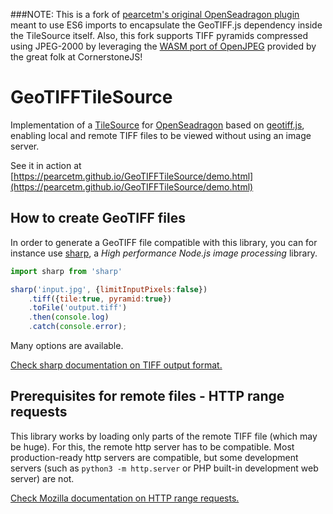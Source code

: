 ###NOTE: 
This is a fork of [pearcetm's original OpenSeadragon plugin](https://github.com/pearcetm/GeoTIFFTileSource) meant to use ES6 imports to encapsulate the GeoTIFF.js dependency inside the TileSource itself. Also, this fork supports TIFF pyramids compressed using JPEG-2000 by leveraging the [WASM port of OpenJPEG](https://github.com/cornerstonejs/codecs/tree/main/packages/openjpeg) provided by the great folk at CornerstoneJS!

# GeoTIFFTileSource

Implementation of a [TileSource](https://openseadragon.github.io/docs/OpenSeadragon.TileSource.html) for [OpenSeadragon](https://openseadragon.github.io/) based on [geotiff.js](https://geotiffjs.github.io/), enabling local and remote TIFF files to be viewed without using an image server.



See it in action at [https://pearcetm.github.io/GeoTIFFTileSource/demo.html](https://pearcetm.github.io/GeoTIFFTileSource/demo.html)

## How to create GeoTIFF files

In order to generate a GeoTIFF file compatible with this library, you can for instance use [sharp](https://sharp.pixelplumbing.com/), a *High performance Node.js image processing* library.

```javascript
import sharp from 'sharp'

sharp('input.jpg', {limitInputPixels:false})
    .tiff({tile:true, pyramid:true})
    .toFile('output.tiff')
    .then(console.log)
    .catch(console.error);
```

Many options are available. 

[Check sharp documentation on TIFF output format.](https://sharp.pixelplumbing.com/api-output#tiff)


## Prerequisites for remote files - HTTP range requests

This library works by loading only parts of the remote TIFF file (which may be huge). For this, the remote http server has to be compatible. Most production-ready http servers are compatible, but some development servers (such as `python3 -m http.server` or PHP built-in development web server) are not.

[Check Mozilla documentation on HTTP range requests.](https://developer.mozilla.org/en-US/docs/Web/HTTP/Range_requests)
